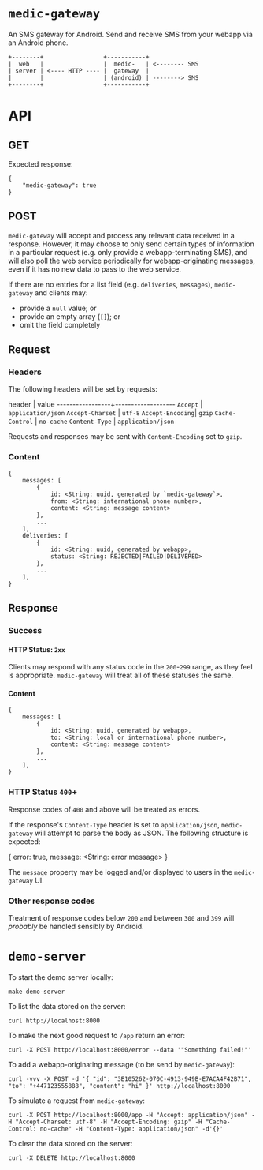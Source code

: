 `medic-gateway`
===============

An SMS gateway for Android.  Send and receive SMS from your webapp via an Android phone.

	+--------+                 +-----------+
	|  web   |                 |  medic-   | <-------- SMS
	| server | <---- HTTP ---- |  gateway  |
	|        |                 | (android) | --------> SMS
	+--------+                 +-----------+

# API

## GET

Expected response:

	{
		"medic-gateway": true
	}

## POST

`medic-gateway` will accept and process any relevant data received in a response.  However, it may choose to only send certain types of information in a particular request (e.g. only provide a webapp-terminating SMS), and will also poll the web service periodically for webapp-originating messages, even if it has no new data to pass to the web service.

If there are no entries for a list field (e.g. `deliveries`, `messages`), `medic-gateway` and clients may:

* provide a `null` value; or
* provide an empty array (`[]`); or
* omit the field completely

## Request

### Headers

The following headers will be set by requests:

header           | value
-----------------+-------------------
`Accept`         | `application/json`
`Accept-Charset` | `utf-8`
`Accept-Encoding`| `gzip`
`Cache-Control`  | `no-cache`
`Content-Type`   | `application/json`

Requests and responses may be sent with `Content-Encoding` set to `gzip`.

### Content

	{
		messages: [
			{
				id: <String: uuid, generated by `medic-gateway`>,
				from: <String: international phone number>,
				content: <String: message content>
			},
			...
		],
		deliveries: [
			{
				id: <String: uuid, generated by webapp>,
				status: <String: REJECTED|FAILED|DELIVERED>
			},
			...
		],
	}

## Response

### Success

#### HTTP Status: `2xx`

Clients may respond with any status code in the `200`-`299` range, as they feel is
appropriate.  `medic-gateway` will treat all of these statuses the same.

#### Content

	{
		messages: [
			{
				id: <String: uuid, generated by webapp>,
				to: <String: local or international phone number>,
				content: <String: message content>
			},
			...
		],
	}

### HTTP Status `400`+

Response codes of `400` and above will be treated as errors.

If the response's `Content-Type` header is set to `application/json`, `medic-gateway` will attempt to parse the body as JSON.  The following structure is expected:

{
	error: true,
	message: <String: error message>
}

The `message` property may be logged and/or displayed to users in the `medic-gateway` UI.

### Other response codes

Treatment of response codes below `200` and between `300` and `399` will _probably_ be handled sensibly by Android.


# `demo-server`

To start the demo server locally:

	make demo-server

To list the data stored on the server:

	curl http://localhost:8000

To make the next good request to `/app` return an error:

	curl -X POST http://localhost:8000/error --data '"Something failed!"'

To add a webapp-originating message (to be send by `medic-gateway`):

	curl -vvv -X POST -d '{ "id": "3E105262-070C-4913-949B-E7ACA4F42B71", "to": "+447123555888", "content": "hi" }' http://localhost:8000

To simulate a request from `medic-gateway`:

	curl -X POST http://localhost:8000/app -H "Accept: application/json" -H "Accept-Charset: utf-8" -H "Accept-Encoding: gzip" -H "Cache-Control: no-cache" -H "Content-Type: application/json" -d'{}'

To clear the data stored on the server:

	curl -X DELETE http://localhost:8000
